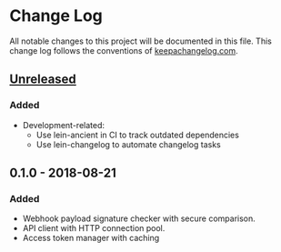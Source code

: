 # Change Log
All notable changes to this project will be documented in this file. This change log follows the conventions of [keepachangelog.com](http://keepachangelog.com/).

## [Unreleased]
### Added
* Development-related:
  * Use lein-ancient in CI to track outdated dependencies
  * Use lein-changelog to automate changelog tasks

## 0.1.0 - 2018-08-21
### Added
* Webhook payload signature checker with secure comparison.
* API client with HTTP connection pool.
* Access token manager with caching

[Unreleased]: https://github.com/dryewo/clj-github-app/compare/0.1.0...HEAD
